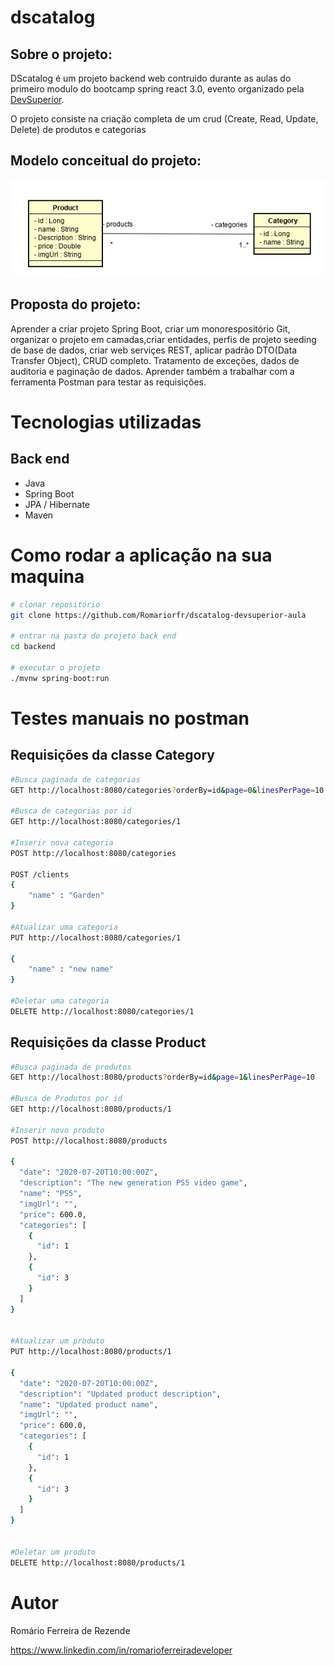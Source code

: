 # dscatalog

## Sobre o projeto:

DScatalog é um projeto backend web contruido durante as aulas do primeiro modulo do bootcamp spring react 3.0, evento organizado pela [DevSuperior](https://devsuperior.com.br "Site da DevSuperior").

O projeto consiste na criação completa de um crud (Create, Read, Update, Delete) de produtos e categorias

## Modelo conceitual do projeto:

![Web 1](https://github.com/Romariorfr/dscatalog-devsuperior-aula/blob/master/backend/assets/modelo-conceitual-dscatalog.jpg)


## Proposta do projeto:

Aprender a criar projeto Spring Boot, criar um monorespositório Git, organizar o projeto em camadas,criar entidades, perfis de projeto
seeding de base de dados, criar web serviçes REST, aplicar padrão DTO(Data Transfer Object), CRUD completo. Tratamento de exceções,
dados de auditoria e paginação de dados. Aprender também a trabalhar com a ferramenta Postman para testar as requisições.

# Tecnologias utilizadas
## Back end
- Java
- Spring Boot
- JPA / Hibernate
- Maven


# Como rodar a aplicação na sua maquina


```bash
# clonar repositório
git clone https://github.com/Romariorfr/dscatalog-devsuperior-aula

# entrar na pasta do projeto back end
cd backend

# executar o projeto
./mvnw spring-boot:run
```


# Testes manuais no postman
## Requisições da classe Category

```bash
#Busca paginada de categorias
GET http://localhost:8080/categories?orderBy=id&page=0&linesPerPage=10

#Busca de categorias por id
GET http://localhost:8080/categories/1

#Inserir nova categoria
POST http://localhost:8080/categories

POST /clients
{
    "name" : "Garden"
}

#Atualizar uma categoria
PUT http://localhost:8080/categories/1

{
    "name" : "new name"
}

#Deletar uma categoria
DELETE http://localhost:8080/categories/1

```


## Requisições da classe Product

```bash
#Busca paginada de produtos
GET http://localhost:8080/products?orderBy=id&page=1&linesPerPage=10

#Busca de Produtos por id
GET http://localhost:8080/products/1

#Inserir novo produto
POST http://localhost:8080/products 

{
  "date": "2020-07-20T10:00:00Z",
  "description": "The new generation PS5 video game",
  "name": "PS5",
  "imgUrl": "",
  "price": 600.0,
  "categories": [
    {
      "id": 1
    },
    {
      "id": 3
    }
  ]
}


#Atualizar um produto
PUT http://localhost:8080/products/1

{
  "date": "2020-07-20T10:00:00Z",
  "description": "Updated product description",
  "name": "Updated product name",
  "imgUrl": "",
  "price": 600.0,
  "categories": [
    {
      "id": 1
    },
    {
      "id": 3
    }
  ]
}


#Deletar um produto
DELETE http://localhost:8080/products/1

```

# Autor

Romário Ferreira de Rezende

https://www.linkedin.com/in/romarioferreiradeveloper
